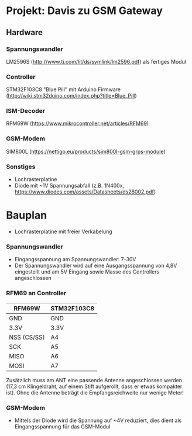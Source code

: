 # Projekt: Davis zu GSM Gateway

## Hardware

### Spannungswandler

LM2596S (http://www.ti.com/lit/ds/symlink/lm2596.pdf) als fertiges Modul

### Controller

STM32F103C8 "Blue Pill" mit Arduino Firmware (http://wiki.stm32duino.com/index.php?title=Blue_Pill)

### ISM-Decoder

RFM69W (https://www.mikrocontroller.net/articles/RFM69)

### GSM-Modem

SIM800L (https://nettigo.eu/products/sim800l-gsm-grps-module)

### Sonstiges

* Lochrasterplatine
* Diode mit ~1V Spannungsabfall (z.B. 1N400x, https://www.diodes.com/assets/Datasheets/ds28002.pdf)

# Bauplan

* Lochrasterplatine mit freier Verkabelung

### Spannungswandler

* Eingangsspannung am Spannungswandler: 7-30V
* Der Spannungswandler wird auf eine Ausgangsspannung von 4,8V eingestellt und am 5V Eingang sowie Masse des Controllers angeschlossen

### RFM69 an Controller

| RFM69W      | STM32F103C8 |
| ----------- | ----------- |
| GND         | GND         |
| 3.3V        | 3.3V        |
| NSS (CS/SS) | A4          |
| SCK         | A5          |
| MISO        | A6          |
| MOSI        | A7          |

Zusätzlich muss am ANT eine passende Antenne angeschlossen werden (17,3 cm Klingeldraht, auf einem Stift aufgerollt, dass er etwas kompakter ist). Ohne die Antenne beträgt die Empfangsreichweite nur wenige Meter!



### GSM-Modem

* Mittels der Diode wird die Spannung auf ~4V reduziert, dies dient als Eingangsspannung für das GSM-Modul

